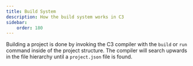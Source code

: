 ```yaml
---
title: Build System
description: How the build system works in C3
sidebar:
    order: 180
---
```


Building a project is done by invoking the C3 compiler with the `build` or `run` command inside of the project structure. The compiler will search upwards in the file hierarchy until a `project.json` file is found.

